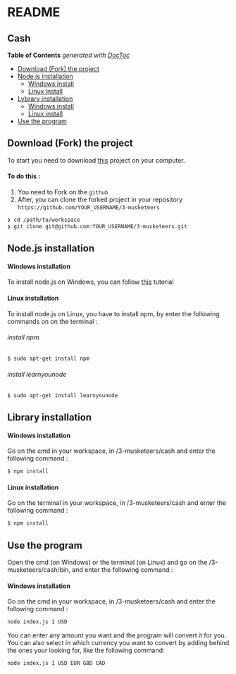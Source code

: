 # README

## Cash

**Table of Contents**  *generated with [DocToc](https://github.com/thlorenz/doctoc)*

- [Download (Fork) the project](#intro)
- [Node.js installation](#installNode)
  - [Windows install](#WindowsNode)
  - [Linux install](#LinuxNode)
- [Lybrary installation](#installLibrary)
  - [Windows install](#WindowsLibrary)
  - [Linux install](#LinuxLibrary)
- [Use the program](#use)

## Download (Fork) the project

To start you need to download [this](https://github.com/NicoMonteil/3-musketeers) project on your computer.

#### To do this :
1. You need to Fork on the ```github```
2. After, you can clone the forked project in your repository ```https://github.com/YOUR_USERNAME/3-musketeers```

```sh
❯ cd /path/to/workspace
❯ git clone git@github.com:YOUR_USERNAME/3-musketeers.git
```
## Node.js installation

#### Windows installation
To install node.js on Windows, you can follow [this](http://blog.teamtreehouse.com/install-node-js-npm-windows)  tutorial

#### Linux installation
To install node.js on Linux, you have to install npm, by enter the following commands on on the terminal :
###### install npm
```sh
$ sudo apt-get install npm
```
###### install learnyounode
```sh
$ sudo apt-get install learnyounode
```

## Library installation
#### Windows installation
Go on the cmd in your workspace, in /3-musketeers/cash and enter the following command :
```sh
$ npm install
```

#### Linux installation
Go on the terminal in your workspace, in /3-musketeers/cash and enter the following command :
```sh
$ npm install
```

## Use the program
Open the cmd (on Windows) or the terminal (on Linux) and go on the /3-musketeers/cash/bin, and enter the following command :
#### Windows installation
Go on the cmd in your workspace, in /3-musketeers/cash and enter the following command :
```sh
node index.js 1 USD
```
You can enter any amount you want and the program will convert it for you.
You can also select in which currency you want to convert by adding behind the ones your looking for, like the following command:
```sh
node index.js 1 USD EUR GBD CAD
```
